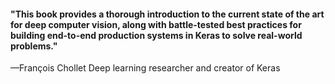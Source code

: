 #### "This book provides a thorough introduction to the current state of the art for deep computer vision, along with battle-tested best practices for building end-to-end production systems in Keras to solve real-world problems."

—François Chollet Deep learning researcher and creator of Keras
